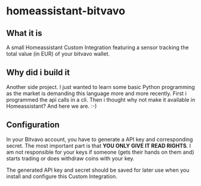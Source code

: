 # homeassistant-bitvavo

## What it is
A small Homeassistant Custom Integration featuring a sensor tracking the total value (in EUR) of your bitvavo wallet.

## Why did i build it
Another side project. I just wanted to learn some basic Python programming as the market is demanding this language more and more recently. First i programmed the api calls in a cli. Then i thought why not make it available in Homeassistant? And here we are. :-)

## Configuration
In your Bitvavo account, you have to generate a API key and corresponding secret. The most important part is that 
<b>YOU ONLY GIVE IT READ RIGHTS</b>. 
I am not responsible for your keys if someone (gets their hands on them and) starts trading or does withdraw coins with your key.

The generated API key and secret should be saved for later use when you install and configure this Custom Integration.